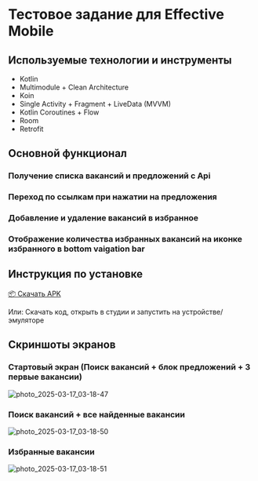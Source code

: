 # Тестовое задание для Effective Mobile

## Используемые технологии и инструменты
- Kotlin
- Multimodule + Clean Architecture
- Koin
- Single Activity + Fragment + LiveData (MVVM)
- Kotlin Coroutines + Flow
- Room
- Retrofit

## Основной функционал
### Получение списка вакансий и предложений с Api
### Переход по ссылкам при нажатии на предложения
### Добавление и удаление вакансий в избранное
### Отображение количества избранных вакансий на иконке избранного в bottom vaigation bar

## Инструкция по установке

[📦 Скачать APK](https://github.com/Jaroslav-89/EffectiveMobileTestIsmaev/releases/tag/testapp) 
    
Или: 
Скачать код, открыть в студии и запустить на устройстве/эмуляторе

## Скриншоты экранов
### Стартовый экран (Поиск вакансий + блок предложений + 3 первые вакансии)
![photo_2025-03-17_03-18-47](https://github.com/user-attachments/assets/f9aba8ea-c948-40f5-9cce-3e97a5da9b1e)

### Поиск вакансий + все найденные вакансии
![photo_2025-03-17_03-18-50](https://github.com/user-attachments/assets/1a5da53c-b65b-4396-8d0b-c209a83c3fc5)

### Избранные вакансии
![photo_2025-03-17_03-18-51](https://github.com/user-attachments/assets/d67169e1-f24b-43b3-9822-af3867842250)
